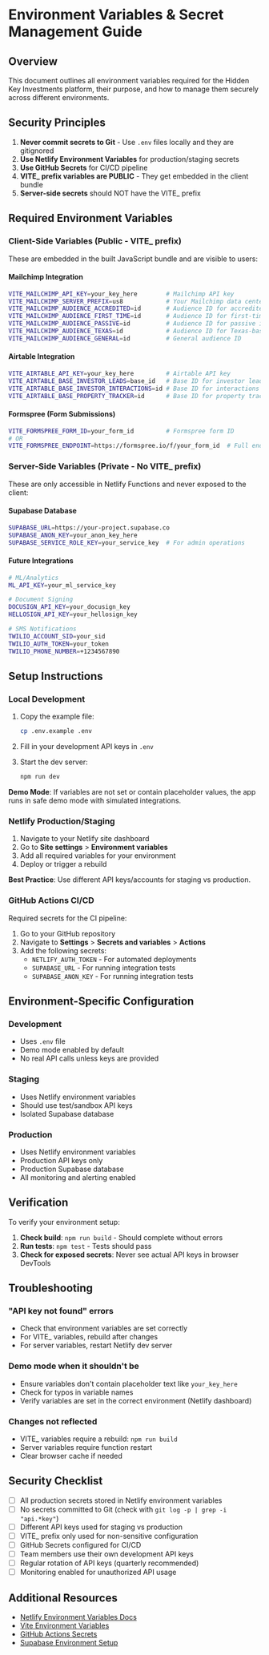 # Environment Variables & Secret Management Guide

## Overview

This document outlines all environment variables required for the Hidden Key Investments platform, their purpose, and how to manage them securely across different environments.

## Security Principles

1. **Never commit secrets to Git** - Use `.env` files locally and they are gitignored
2. **Use Netlify Environment Variables** for production/staging secrets
3. **Use GitHub Secrets** for CI/CD pipeline
4. **VITE_ prefix variables are PUBLIC** - They get embedded in the client bundle
5. **Server-side secrets** should NOT have the VITE_ prefix

## Required Environment Variables

### Client-Side Variables (Public - VITE_ prefix)

These are embedded in the built JavaScript bundle and are visible to users:

#### Mailchimp Integration
```bash
VITE_MAILCHIMP_API_KEY=your_key_here        # Mailchimp API key
VITE_MAILCHIMP_SERVER_PREFIX=us8            # Your Mailchimp data center (e.g., us8, us14)
VITE_MAILCHIMP_AUDIENCE_ACCREDITED=id       # Audience ID for accredited investors
VITE_MAILCHIMP_AUDIENCE_FIRST_TIME=id       # Audience ID for first-time investors
VITE_MAILCHIMP_AUDIENCE_PASSIVE=id          # Audience ID for passive investors
VITE_MAILCHIMP_AUDIENCE_TEXAS=id            # Audience ID for Texas-based investors
VITE_MAILCHIMP_AUDIENCE_GENERAL=id          # General audience ID
```

#### Airtable Integration
```bash
VITE_AIRTABLE_API_KEY=your_key_here         # Airtable API key
VITE_AIRTABLE_BASE_INVESTOR_LEADS=base_id   # Base ID for investor leads
VITE_AIRTABLE_BASE_INVESTOR_INTERACTIONS=id # Base ID for interactions
VITE_AIRTABLE_BASE_PROPERTY_TRACKER=id      # Base ID for property tracking
```

#### Formspree (Form Submissions)
```bash
VITE_FORMSPREE_FORM_ID=your_form_id         # Formspree form ID
# OR
VITE_FORMSPREE_ENDPOINT=https://formspree.io/f/your_form_id  # Full endpoint URL
```

### Server-Side Variables (Private - No VITE_ prefix)

These are only accessible in Netlify Functions and never exposed to the client:

#### Supabase Database
```bash
SUPABASE_URL=https://your-project.supabase.co
SUPABASE_ANON_KEY=your_anon_key_here
SUPABASE_SERVICE_ROLE_KEY=your_service_key  # For admin operations
```

#### Future Integrations
```bash
# ML/Analytics
ML_API_KEY=your_ml_service_key

# Document Signing
DOCUSIGN_API_KEY=your_docusign_key
HELLOSIGN_API_KEY=your_hellosign_key

# SMS Notifications
TWILIO_ACCOUNT_SID=your_sid
TWILIO_AUTH_TOKEN=your_token
TWILIO_PHONE_NUMBER=+1234567890
```

## Setup Instructions

### Local Development

1. Copy the example file:
   ```bash
   cp .env.example .env
   ```

2. Fill in your development API keys in `.env`

3. Start the dev server:
   ```bash
   npm run dev
   ```

**Demo Mode**: If variables are not set or contain placeholder values, the app runs in safe demo mode with simulated integrations.

### Netlify Production/Staging

1. Navigate to your Netlify site dashboard
2. Go to **Site settings** > **Environment variables**
3. Add all required variables for your environment
4. Deploy or trigger a rebuild

**Best Practice**: Use different API keys/accounts for staging vs production.

### GitHub Actions CI/CD

Required secrets for the CI pipeline:

1. Go to your GitHub repository
2. Navigate to **Settings** > **Secrets and variables** > **Actions**
3. Add the following secrets:
   - `NETLIFY_AUTH_TOKEN` - For automated deployments
   - `SUPABASE_URL` - For running integration tests
   - `SUPABASE_ANON_KEY` - For running integration tests

## Environment-Specific Configuration

### Development
- Uses `.env` file
- Demo mode enabled by default
- No real API calls unless keys are provided

### Staging
- Uses Netlify environment variables
- Should use test/sandbox API keys
- Isolated Supabase database

### Production
- Uses Netlify environment variables
- Production API keys only
- Production Supabase database
- All monitoring and alerting enabled

## Verification

To verify your environment setup:

1. **Check build**: `npm run build` - Should complete without errors
2. **Run tests**: `npm test` - Tests should pass
3. **Check for exposed secrets**: Never see actual API keys in browser DevTools

## Troubleshooting

### "API key not found" errors
- Check that environment variables are set correctly
- For VITE_ variables, rebuild after changes
- For server variables, restart Netlify dev server

### Demo mode when it shouldn't be
- Ensure variables don't contain placeholder text like `your_key_here`
- Check for typos in variable names
- Verify variables are set in the correct environment (Netlify dashboard)

### Changes not reflected
- VITE_ variables require a rebuild: `npm run build`
- Server variables require function restart
- Clear browser cache if needed

## Security Checklist

- [ ] All production secrets stored in Netlify environment variables
- [ ] No secrets committed to Git (check with `git log -p | grep -i "api.*key"`)
- [ ] Different API keys used for staging vs production
- [ ] VITE_ prefix only used for non-sensitive configuration
- [ ] GitHub Secrets configured for CI/CD
- [ ] Team members use their own development API keys
- [ ] Regular rotation of API keys (quarterly recommended)
- [ ] Monitoring enabled for unauthorized API usage

## Additional Resources

- [Netlify Environment Variables Docs](https://docs.netlify.com/environment-variables/overview/)
- [Vite Environment Variables](https://vitejs.dev/guide/env-and-mode.html)
- [GitHub Actions Secrets](https://docs.github.com/en/actions/security-guides/encrypted-secrets)
- [Supabase Environment Setup](https://supabase.com/docs/guides/cli/local-development)
